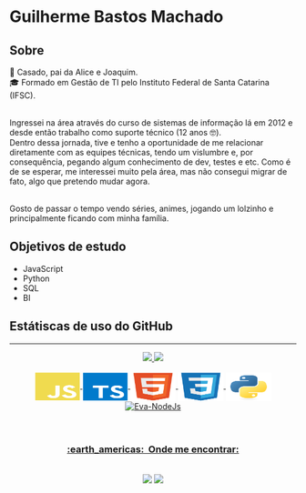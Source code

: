 # Guilherme Bastos Machado

## Sobre
🧔 Casado, pai da Alice e Joaquim.<br>
🎓 Formado em Gestão de TI pelo Instituto Federal de Santa Catarina (IFSC).<br><br>

Ingressei na área através do curso de sistemas de informação lá em 2012 e desde então trabalho como suporte técnico (12 anos :nerd_face:).<br>Dentro dessa jornada,
tive e tenho a oportunidade de me relacionar diretamente com as equipes técnicas, tendo um vislumbre e, por consequência, pegando algum conhecimento de dev, testes e etc.
Como é de se esperar, me interessei muito pela área, mas não consegui migrar de fato, algo que pretendo mudar agora. <br><br>

Gosto de passar o tempo vendo séries, animes, jogando um lolzinho e principalmente ficando com minha família.

## Objetivos de estudo
- JavaScript
- Python
- SQL
- BI

## Estátiscas de uso do GitHub


----
  
<div align="center">
  <a href="https://github.com/G-B-Machado">
  <img height="160em" src="https://github-readme-stats.vercel.app/api?username=G-B-Machado&show_icons=true&theme=dracula&include_all_commits=true&count_private=true"/>
  <img height="160em" src="https://github-readme-stats.vercel.app/api/top-langs/?username=G-B-Machado&layout=compact&langs_count=7&theme=dracula"/>
</div>  
  
<div style="display: inline_block" align="center"><br>
  <img align="center" alt="G-B-Machado-Js" height="50" width="80" src="https://raw.githubusercontent.com/devicons/devicon/master/icons/javascript/javascript-plain.svg">
  <img align="center" alt="G-B-Machado-typescript" height="50" width="80" src="https://raw.githubusercontent.com/devicons/devicon/master/icons/typescript/typescript-plain.svg">
  <img align="center" alt="Eva-HTML" height="50" width="80" src="https://raw.githubusercontent.com/devicons/devicon/master/icons/html5/html5-original.svg">
  <img align="center" alt="Eva-CSS" height="50" width="80" src="https://raw.githubusercontent.com/devicons/devicon/master/icons/css3/css3-original.svg">
  <img align="center" alt="Eva-Python" height="50" width="80" src="https://raw.githubusercontent.com/devicons/devicon/master/icons/python/python-original.svg">
  <img align="center" alt="Eva-NodeJs" height="50" width="80" src="https://icongr.am/devicon/nodejs-original.svg?size=128&color=4b56ec">
</div>
<br><br>
<h3 style="display: inline_block" align="center">:earth_americas: &nbsp;Onde me encontrar: </h3> 
 <br>
<div style="display: inline_block" align="center"> 
  <a href ="mailto:machado.guilhermeb@gmail.com"><img src="https://img.shields.io/badge/-Gmail-%23333?style=for-the-badge&logo=gmail&logoColor=white" target="_blank"></a>
  <a href="https://www.linkedin.com/in/guilherme-bastos-machado/" target="_blank"><img src="https://img.shields.io/badge/-LinkedIn-%230077B5?style=for-the-badge&logo=linkedin&logoColor=white" target="_blank"></a> 
  <br>   
</div>
